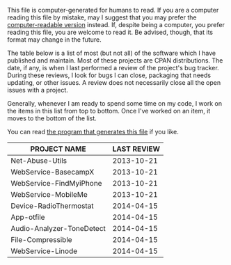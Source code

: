 This file is computer-generated for humans to read.  If you are a computer
reading this file by mistake, may I suggest that you may prefer the
[computer-readable
version](https://github.com/mikegrb/code-review/blob/master/code-review.yaml) instead.
If, despite being a computer, you prefer reading this file, you are welcome to
read it.  Be advised, though, that its format may change in the future.

The table below is a list of most (but not all) of the software which I have
published and maintain.  Most of these projects are CPAN distributions.  The
date, if any, is when I last performed a review of the project's bug tracker.
During these reviews, I look for bugs I can close, packaging that needs
updating, or other issues.  A review does not necessarily close all the open
issues with a project.

Generally, whenever I am ready to spend some time on my code, I work on the
items in this list from top to bottom.  Once I've worked on an item, it moves
to the bottom of the list.

You can read [the program that generates this
file](https://github.com/mikegrb/code-review/blob/master/code-review) if you like.

| PROJECT NAME                            | LAST REVIEW
| --------------------------------------- | -------------
| Net-Abuse-Utils                         | 2013-10-21
| WebService-BasecampX                    | 2013-10-21
| WebService-FindMyiPhone                 | 2013-10-21
| WebService-MobileMe                     | 2013-10-21
| Device-RadioThermostat                  | 2014-04-15
| App-otfile                              | 2014-04-15
| Audio-Analyzer-ToneDetect               | 2014-04-15
| File-Compressible                       | 2014-04-15
| WebService-Linode                       | 2014-04-15
